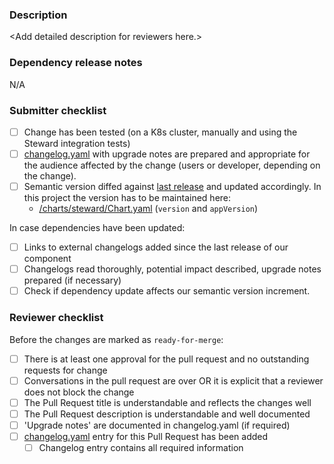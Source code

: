 ### Description

<!--
  The description should provide all necessary information for a reviewer.
  - What does this PR change, what's the reason for the change, how can it be tested
-->
&lt;Add detailed description for reviewers here.&gt;


### Dependency release notes

<!-- add links to release notes if important dependencies changed -->
N/A

### Submitter checklist

- [ ] Change has been tested (on a K8s cluster, manually and using the Steward integration tests)
- [ ] [changelog.yaml] with upgrade notes are prepared and appropriate for the audience affected by the change (users or developer, depending on the change).
- [ ] Semantic version diffed against [last release][releases] and updated accordingly. In this project the version has to be maintained here:
    - [/charts/steward/Chart.yaml](https://github.com/SAP/stewardci-core/blob/master/charts/steward/Chart.yaml) (`version` and `appVersion`)

In case dependencies have been updated:
- [ ] Links to external changelogs added since the last release of our component
- [ ] Changelogs read thoroughly, potential impact described, upgrade notes prepared (if necessary)
- [ ] Check if dependency update affects our semantic version increment.

### Reviewer checklist

Before the changes are marked as `ready-for-merge`: 

- [ ] There is at least one approval for the pull request and no outstanding requests for change
- [ ] Conversations in the pull request are over OR it is explicit that a reviewer does not block the change
- [ ] The Pull Request title is understandable and reflects the changes well
- [ ] The Pull Request description is understandable and well documented
- [ ] 'Upgrade notes' are documented in changelog.yaml (if required)
- [ ] [changelog.yaml] entry for this Pull Request has been added
    - [ ] Changelog entry contains all required information

[changelog.yaml]: https://github.com/SAP/stewardci-core/changelog.yaml
[releases]: https://github.com/SAP/stewardci-core/releases
